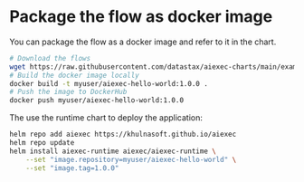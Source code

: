 # Package the flow as docker image

You can package the flow as a docker image and refer to it in the chart.

```bash
# Download the flows
wget https://raw.githubusercontent.com/datastax/aiexec-charts/main/examples/flows/basic-prompting-hello-world.json
# Build the docker image locally
docker build -t myuser/aiexec-hello-world:1.0.0 .
# Push the image to DockerHub
docker push myuser/aiexec-hello-world:1.0.0
```

The use the runtime chart to deploy the application:

```bash
helm repo add aiexec https://khulnasoft.github.io/aiexec
helm repo update
helm install aiexec-runtime aiexec/aiexec-runtime \
    --set "image.repository=myuser/aiexec-hello-world" \
    --set "image.tag=1.0.0"
```
